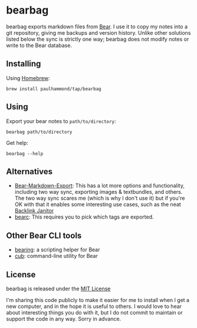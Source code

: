 # bearbag

bearbag exports markdown files from [Bear](https://bear.app). I use it to copy
my notes into a git repository, giving me backups and version history. Unlike
other solutions listed below the sync is strictly one way; bearbag does not
modify notes or write to the Bear database.

## Installing

Using [Homebrew](http://brew.sh/):

```
brew install paulhammond/tap/bearbag
```

## Using

Export your bear notes to `path/to/directory`:

```
bearbag path/to/directory
```

Get help:

```
bearbag --help
```

## Alternatives

 * [Bear-Markdown-Export](https://github.com/markgrovs/Bear-Markdown-Export):
   This has a lot more options and functionality, including two way sync,
   exporting images & textbundles, and others. The two way sync scares me (which
   is why I don't use it) but if you're OK with that it enables some interesting
   use cases, such as the neat
   [Backlink Janitor](https://github.com/andymatuschak/note-link-janitor)
 * [bearc](https://github.com/hoemoon/bearc): This requires you to pick which
   tags are exported.

## Other Bear CLI tools

 * [bearing](https://github.com/carlo/bearing): a scripting helper for Bear
 * [cub](https://github.com/a5huynh/cub-cli): command-line utility for Bear

## License

bearbag is released under the [MIT License](LICENSE.txt)

I'm sharing this code publicly to make it easier for me to install when I get a
new computer, and in the hope it is useful to others. I would love to hear about
interesting things you do with it, but I do not commit to maintain or support
the code in any way. Sorry in advance.
